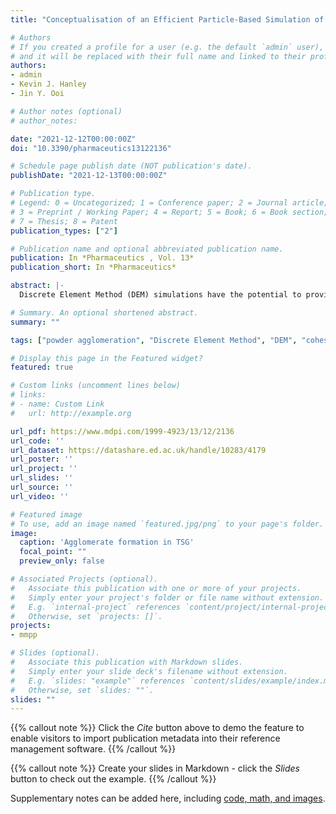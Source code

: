 ```yaml
---
title: "Conceptualisation of an Efficient Particle-Based Simulation of a Twin-Screw Granulator"

# Authors
# If you created a profile for a user (e.g. the default `admin` user), write the username (folder name) here 
# and it will be replaced with their full name and linked to their profile.
authors:
- admin
- Kevin J. Hanley
- Jin Y. Ooi

# Author notes (optional)
# author_notes:

date: "2021-12-12T00:00:00Z"
doi: "10.3390/pharmaceutics13122136"

# Schedule page publish date (NOT publication's date).
publishDate: "2021-12-13T00:00:00Z"

# Publication type.
# Legend: 0 = Uncategorized; 1 = Conference paper; 2 = Journal article;
# 3 = Preprint / Working Paper; 4 = Report; 5 = Book; 6 = Book section;
# 7 = Thesis; 8 = Patent
publication_types: ["2"]

# Publication name and optional abbreviated publication name.
publication: In *Pharmaceutics , Vol. 13*
publication_short: In *Pharmaceutics*

abstract: |-
  Discrete Element Method (DEM) simulations have the potential to provide particle-scale understanding of twin-screw granulators. This is difficult to obtain experimentally because of the closed, tightly confined geometry. An essential prerequisite for successful DEM modelling of a twin-screw granulator is making the simulations tractable, i.e., reducing the significant computational cost while retaining the key physics. Four methods are evaluated in this paper to achieve this goal: (i) develop reduced-scale periodic simulations to reduce the number of particles; (ii) further reduce this number by scaling particle sizes appropriately; (iii) adopt an adhesive, elasto-plastic contact model to capture the effect of the liquid binder rather than fluid coupling; (iv) identify the subset of model parameters that are influential for calibration. All DEM simulations considered a GEA ConsiGma&trade; 1 twin-screw granulator with a 60&deg; rearward configuration for kneading elements. Periodic simulations yielded similar results to a full-scale simulation at significantly reduced computational cost. If the level of cohesion in the contact model is calibrated using laboratory testing, valid results can be obtained without fluid coupling. Friction between granules and the internal surfaces of the granulator is a very influential parameter because the response of this system is dominated by interactions with the geometry.

# Summary. An optional shortened abstract.
summary: ""

tags: ["powder agglomeration", "Discrete Element Method", "DEM", "cohesion", "wet granulation", "twin-screw granulation"]

# Display this page in the Featured widget?
featured: true

# Custom links (uncomment lines below)
# links:
# - name: Custom Link
#   url: http://example.org

url_pdf: https://www.mdpi.com/1999-4923/13/12/2136
url_code: ''
url_dataset: https://datashare.ed.ac.uk/handle/10283/4179
url_poster: ''
url_project: ''
url_slides: ''
url_source: ''
url_video: ''

# Featured image
# To use, add an image named `featured.jpg/png` to your page's folder. 
image:
  caption: 'Agglomerate formation in TSG'
  focal_point: ""
  preview_only: false

# Associated Projects (optional).
#   Associate this publication with one or more of your projects.
#   Simply enter your project's folder or file name without extension.
#   E.g. `internal-project` references `content/project/internal-project/index.md`.
#   Otherwise, set `projects: []`.
projects:
- mmpp

# Slides (optional).
#   Associate this publication with Markdown slides.
#   Simply enter your slide deck's filename without extension.
#   E.g. `slides: "example"` references `content/slides/example/index.md`.
#   Otherwise, set `slides: ""`.
slides: ""
---
```


{{% callout note %}}
Click the *Cite* button above to demo the feature to enable visitors to import publication metadata into their reference management software.
{{% /callout %}}

{{% callout note %}}
Create your slides in Markdown - click the *Slides* button to check out the example.
{{% /callout %}}

Supplementary notes can be added here, including [code, math, and images](https://wowchemy.com/docs/writing-markdown-latex/).

